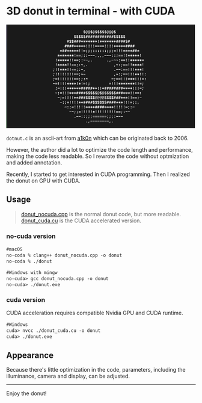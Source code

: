
# 3D donut in terminal - with CUDA

![donut](./pic/donut.gif)

`dotnut.c` is an ascii-art from [a1k0n](https://www.a1k0n.net/2011/07/20/donut-math.html) which can be originated back to 2006. 

However, the author did a lot to optimize the code length and performance, making the code less readable. So I rewrote the code without optmization and added annotation.

Recently, I started to get interested in CUDA programming. Then I realized the donut on GPU with CUDA.

## Usage

> [donut_nocuda.cpp](./no-cuda/donut_nocuda.cpp) is the normal donut code, but more readable.  
> [donut_cuda.cu](./cuda/donut_cuda.cu) is the CUDA accelerated version.

### no-cuda version

```shell
#macOS
no-coda % clang++ donut_nocuda.cpp -o donut
no-coda % ./donut
```
```shell
#Windows with mingw
no-cuda> gcc donut_nocuda.cpp -o donut
no-cuda> ./donut.exe
```

### cuda version
CUDA acceleration requires compatible Nvidia GPU and CUDA runtime.

```shell
#Windows 
cuda> nvcc ./donut_cuda.cu -o donut
cuda> ./donut.exe
```

## Appearance 
Because there's little optimization in the code, parameters, including the illuminance, camera and display, can be adjusted.
 
---
Enjoy the donut!